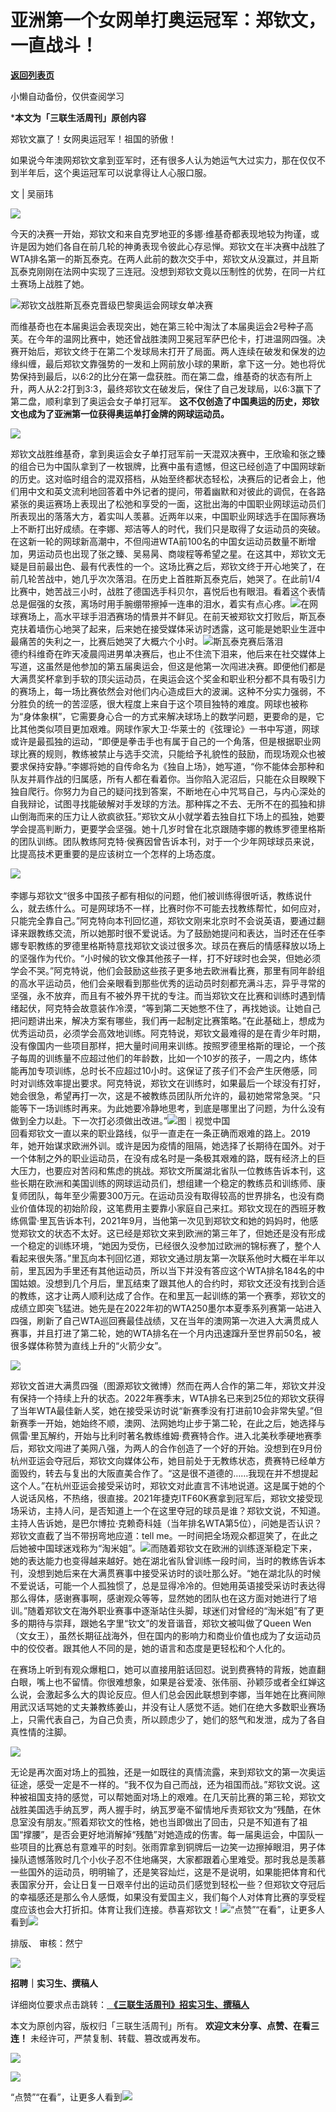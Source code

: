 # 亚洲第一个女网单打奥运冠军：郑钦文，一直战斗！

[**返回列表页**](/gzh/三联生活周刊)

小懒自动备份，仅供查阅学习

***本文为「三联生活周刊」原创内容**  
  
郑钦文赢了！女网奥运冠军！祖国的骄傲！

如果说今年澳网郑钦文拿到亚军时，还有很多人认为她运气大过实力，那在仅仅不到半年后，这个奥运冠军可以说拿得让人心服口服。

  
  
文 | 吴丽玮

![](https://mmbiz.qpic.cn/mmbiz_gif/c2Sib3Mp7pOPxqn2PPoIcQRysBWJruc2oAvkhvvG7MzERA2JMvDOpW2R6qZtjExc8jSBBeHmp4rI5zwCAibEFoRQ/640?wx_fmt=gif&from;=appmsg)

今天的决赛一开始，郑钦文和来自克罗地亚的多娜·维基奇都表现地较为拘谨，或许是因为她们各自在前几轮的神勇表现令彼此心存忌惮。郑钦文在半决赛中战胜了WTA排名第一的斯瓦泰克。在两人此前的数次交手中，郑钦文从没赢过，并且斯瓦泰克刚刚在法网中实现了三连冠。没想到郑钦文竟以压制性的优势，在同一片红土赛场上战胜了她。

![](https://mmbiz.qpic.cn/sz_mmbiz_gif/XnMeqb0xcz6vQUOmj9ibIsUpWHTyhNadyhgaFcqH0ELdBsuA8ksibtmibm8mOq817wiapA4IuibJBlZJsTPHZFHGU3A/640?wx_fmt=gif&from;=appmsg&tp;=webp&wxfrom;=5&wx;_lazy=1&wx;_co=1)郑钦文战胜斯瓦泰克晋级巴黎奥运会网球女单决赛

而维基奇也在本届奥运会表现突出，她在第三轮中淘汰了本届奥运会2号种子高芙。在今年的温网比赛中，她还曾战胜澳网卫冕冠军萨巴伦卡，打进温网四强。决赛开始后，郑钦文终于在第二个发球局末打开了局面。两人连续在破发和保发的边缘纠缠，最后郑钦文靠强势的一发和上网前放小球的果断，拿下这一分。她也将优势保持到最后，以6:2的比分在第一盘获胜。而在第二盘，维基奇的状态有所上升，两人从2:2打到3:3，最终郑钦文在破发后，保住了自己发球局，以6:3赢下了第二盘，顺利拿到了奥运会女子单打冠军。
**这不仅创造了中国奥运的历史，郑钦文也成为了亚洲第一位获得奥运单打金牌的网球运动员。**

![](https://mmbiz.qpic.cn/mmbiz_png/c2Sib3Mp7pOPxqn2PPoIcQRysBWJruc2odibiby6OQZyLTCkKMvZliaxgJ1oa3Odha8LQzTmNicaicthhR4YicsOge3icQ/640?wx_fmt=png&from;=appmsg)

郑钦文战胜维基奇，拿到奥运会女子单打冠军前一天混双决赛中，王欣瑜和张之臻的组合已为中国队拿到了一枚银牌，比赛中虽有遗憾，但这已经创造了中国网球新的历史。这对临时组合的混双搭档，从始至终都状态轻松，决赛后的记者会上，他们用中文和英文流利地回答着中外记者的提问，带着幽默和对彼此的调侃，在各路紧张的奥运赛场上表现出了松弛和享受的一面，这批出海的中国职业网球运动员们所表现出的落落大方，着实叫人羡慕。近两年以来，中国职业网球选手在国际赛场上不断打出好成绩。在李娜、郑洁等人的时代，我们只是取得了女运动员的突破。在这新一轮的网球新高潮中，不但闯进WTA前100名的中国女运动员数量不断增加，男运动员也出现了张之臻、吴易昺、商竣程等希望之星。在这其中，郑钦文无疑是目前最出色、最有代表性的一个。这场比赛之后，郑钦文终于开心地笑了，在前几轮苦战中，她几乎次次落泪。在历史上首胜斯瓦泰克后，她哭了。在此前1/4比赛中，她苦战三小时，战胜了德国选手科贝尔，喜悦后也有眼泪。看着这个表情总是倔强的女孩，离场时用手腕绷带擦掉一连串的泪水，着实有点心疼。![](https://mmbiz.qpic.cn/mmbiz_gif/c2Sib3Mp7pOPxqn2PPoIcQRysBWJruc2oqfciamC2sibh8sT6dK28pZpvnGdTQdY1FSNnXx0grOWicX5Pt6hQEibLdw/640?wx_fmt=gif&from;=appmsg)在网球赛场上，高水平球手泪洒赛场的情景并不鲜见。在前天被郑钦文打败后，斯瓦泰克扶着墙伤心地哭了起来，后来她在接受媒体采访时透露，这可能是她职业生涯中最痛苦的失利之一，比赛后她哭了大概六个小时。![](https://mmbiz.qpic.cn/mmbiz_gif/c2Sib3Mp7pOPxqn2PPoIcQRysBWJruc2oM5ZoiahCmJajbFQGT2aUnW1m7vMmFR2keHJ9QOZ1lJbuDX7DnbIjINg/640?wx_fmt=gif&from;=appmsg)斯瓦泰克赛后落泪  
德约科维奇在昨天凌晨闯进男单决赛后，也止不住流下泪来，他后来在社交媒体上写道，这虽然是他参加的第五届奥运会，但这是他第一次闯进决赛。即便他们都是大满贯奖杯拿到手软的顶尖运动员，在奥运会这个奖金和职业积分都不具有吸引力的赛场上，每一场比赛依然会对他们内心造成巨大的波澜。这种不分实力强弱，不分胜负的统一的苦涩感，很大程度上来自于这个项目独特的难度。网球也被称为“身体象棋”，它需要身心合一的方式来解决球场上的数学问题，更要命的是，它比其他类似项目更加艰难。网球作家大卫·华莱士的《弦理论》一书中写道，网球或许是最孤独的运动，“即便是拳击手也有属于自己的一个角落，但是根据职业网球比赛的规则，教练被禁止与选手交流，只能给予礼貌性的鼓励，而现场观众也被要求保持安静。”李娜将她的自传命名为《独自上场》，她写道，“你不能体会那种和队友并肩作战的归属感，所有人都在看着你。当你陷入泥沼后，只能在众目睽睽下独自爬行。你努力为自己的疑问找到答案，不断地在心中咒骂自己，与内心深处的自我辩论，试图寻找能破解对手发球的方法。那种挥之不去、无所不在的孤独和排山倒海而来的压力让人欲疯欲狂。”郑钦文从小就学着去独自扛下场上的孤独，她要学会提高判断力，更要学会坚强。她十几岁时曾在北京跟随李娜的教练罗德里格斯的团队训练。团队教练阿克特·侯赛因曾告诉本刊，对于一个少年网球球员来说，比提高技术更重要的是应该树立一个怎样的上场态度。

‍![](https://mmbiz.qpic.cn/mmbiz_gif/VkpaUkchBmUXen8iauNKZKkFdESHc6mLIyricmUibpxOxS5NbX1Ric2hrzSib8Bho6UCwZiaoib45oQNfTszqwYGWugcw/640?wx_fmt=gif&from;=appmsg&tp;=webp&wxfrom;=5&wx;_lazy=1)

李娜与郑钦文“很多中国孩子都有相似的问题，他们被训练得很听话，教练说什么，就去练什么。可是网球场不一样，比赛时你不可能去找教练帮忙，如何应对，只能完全靠自己。”阿克特向本刊回忆道，郑钦文刚来北京时不会说英语，要通过翻译来跟教练交流，所以她那时很不爱说话。为了鼓励她提问和表达，当时还在任李娜专职教练的罗德里格斯特意找郑钦文谈过很多次。球员在赛后的情感释放以场上的坚强作为代价。“小时候的钦文像其他孩子一样，打不好球时也会哭，但她必须学会不哭。”阿克特说，他们会鼓励这些孩子更多地去欧洲看比赛，那里有同年龄组的高水平运动员，他们会亲眼看到那些优秀的运动员时刻都充满斗志，异乎寻常的坚强，永不放弃，而且有不被外界干扰的专注。而当郑钦文在比赛和训练时遇到情绪起伏，阿克特会故意装作冷漠，“等到第二天她憋不住了，再找她谈。让她自己把问题讲出来，解决方案有哪些，我们再一起制定比赛策略。”在此基础上，想成为优秀运动员，必须学会高效地训练。阿克特说，郑钦文最难得的是在青少年时期，没有像国内一些项目那样，把大量时间用来训练。按照罗德里格斯的理论，一个孩子每周的训练量不应超过他们的年龄数，比如一个10岁的孩子，一周之内，练体能再加专项训练，总时长不应超过10小时。这保证了孩子们不会产生厌倦感，同时对训练效率提出要求。阿克特说，郑钦文在训练时，如果最后一个球没有打好，她会很急，希望再打一次，这是不被教练员团队所允许的，最初她常常急哭。“只能等下一场训练时再来。为此她要冷静地思考，到底是哪里出了问题，为什么没有做到全力以赴。下一次打必须做出改进。”‍![](https://mmbiz.qpic.cn/mmbiz_jpg/c2Sib3Mp7pOPxqn2PPoIcQRysBWJruc2olgKXCHXibjsiatyYdRYCzw2Gnic3icFICiav8IOrRYjicSY6r6qTrsszX5Ng/640?wx_fmt=jpeg&from;=appmsg)图｜视觉中国  
回看郑钦文一直以来的职业路线，似乎一直走在一条正确而艰难的路上。2019年，她开始谋求欧洲外训。或许是因为疫情的阻隔，她选择了长期待在国外。对于一个体制之外的职业运动员，在没有成名时是一条极其艰难的路，既有经济上的巨大压力，也要应对苦闷和焦虑的挑战。郑钦文所属湖北省队一位教练告诉本刊，这些长期在欧洲和美国训练的网球运动员们，想组建一个稳定的教练员和训练师、康复师团队，每年至少需要300万元。在运动员没有取得较高的世界排名，也没有商业价值体现的初始阶段，这笔费用主要靠小家庭自己来扛。郑钦文现在的西班牙教练佩雷·里瓦告诉本刊，2021年9月，当他第一次见到郑钦文和她的妈妈时，他感觉郑钦文的状态不太好。这已经是郑钦文来到欧洲的第三年了，但她还是没有形成一个稳定的训练环境，“她因为受伤，已经很久没参加过欧洲的锦标赛了，整个人看起来很失落。”里瓦向本刊回忆道，郑钦文通过朋友第一次联系他时大概在半年以前，里瓦因为手里还有其他运动员，所以当下并没有答应这个WTA排名184名的中国姑娘。没想到几个月后，里瓦结束了跟其他人的合约时，郑钦文还没有找到合适的教练，这才让两人顺利达成了合作。在和里瓦一起训练的第一个赛季，郑钦文的成绩立即突飞猛进。她先是在2022年初的WTA250墨尔本夏季系列赛第一站进入四强，刷新了自己WTA巡回赛最佳战绩，又在当年的澳网第一次进入大满贯成人赛事，并且打进了第二轮，她的WTA排名在一个月内迅速蹿升至世界前50名，被很多媒体称赞为直线上升的“火箭少女”。

![](https://mmbiz.qpic.cn/mmbiz_jpg/VkpaUkchBmUXen8iauNKZKkFdESHc6mLIQOl2xk4qeWNDkficBJmpUic6w846IbLDPxwbmgDUkEQoVQia5YicwMNIqg/640?wx_fmt=other&from;=appmsg&tp;=webp&wxfrom;=5&wx;_lazy=1&wx;_co=1)

郑钦文首进大满贯四强（图源郑钦文微博）然而在两人合作的第二年，郑钦文并没有保持一个持续上升的状态。2022年赛季末，WTA排名已来到25位的郑钦文获得了当年WTA最佳新人奖，她在接受采访时说“新赛季没有打进前10会非常失望。”但新赛季一开始，她始终不顺，澳网、法网她均止步于第二轮，在此之后，她选择与佩雷·里瓦解约，开始与比利时著名教练维姆·费赛特合作。进入北美秋季硬地赛季后，郑钦文闯进了美网八强，为两人的合作创造了一个好的开始。没想到在9月份杭州亚运会夺冠后，郑钦文向媒体公布，她目前处于无教练状态，费赛特已经单方面毁约，转去与复出的大阪直美合作了。“这是很不道德的……我现在并不想提起这个人。”在杭州亚运会接受采访时，郑钦文对此直言不讳地说道。这是属于她的个人说话风格，不热络，很直接。2021年捷克ITF60K赛拿到冠军后，郑钦文接受现场采访，主持人问，是否知道上一个在这里夺冠的球员是谁？郑钦文说，不知道。主持人告诉她，是巴尔博拉·克赖奇科娃（当年排名WTA第5位），问她是否认识？郑钦文直截了当不带拐弯地应道：tell
me。一时间把全场观众都逗笑了，在此之后她被中国球迷戏称为“淘米姐”。![](https://mmbiz.qpic.cn/mmbiz_jpg/c2Sib3Mp7pOPxqn2PPoIcQRysBWJruc2oyUKDAZm5yRXejcTlFbTgfKOojc8US1R3myI1NrLJU6gq2g2kslXULQ/640?wx_fmt=jpeg&from;=appmsg)而随着郑钦文在欧洲的训练逐渐稳定下来，她的表达能力也变得越来越好。她在湖北省队曾训练一段时间，当时的教练告诉本刊，没想到她后来在大满贯赛事中接受采访时的谈吐那么好。“她在湖北队的时候不爱说话，可能一个人孤独惯了，总是显得冷冷的。但她用英语接受采访时表达得那么得体，感谢赛事啊，感谢观众等等，显然她的团队也在这方面对她进行了培训。”随着郑钦文在海外职业赛事中逐渐站住头脚，球迷们对曾经的“淘米姐”有了更多的期待与崇拜，跟她名字里“钦文”的发音谐音，郑钦文被叫做了Queen
Wen（文女王），虽然长期征战海外，但在国内的影响力和商业价值也成为了女运动员中的佼佼者。跟其他人不同的是，她的语言和态度是更轻松和个人化的。

在赛场上听到有观众爆粗口，她可以直接用脏话回怼。说到费赛特的背叛，她直翻白眼，嘴上也不留情。你很难想象，如果是谷爱凌、张伟丽、孙颖莎或者全红婵这么说，会激起多么大的舆论反应。但人们总会因此联想到李娜，当年她在比赛间隙用武汉话骂她的丈夫兼教练姜山，并没有让人感觉不适。她们在绝大多数职业赛场上，只需代表自己，为自己负责，所以顾虑少了，她们的怒气和发泄，成为了各自真性情的注脚。

![](https://mmbiz.qpic.cn/mmbiz_gif/c2Sib3Mp7pOPxqn2PPoIcQRysBWJruc2oSvBHW6iaTbsQBBicdwicNn8iaP9fq07kA6R189FdvKic1icGv4bdFibKibYoJA/640?wx_fmt=gif&from;=appmsg)

无论是再次面对场上的孤独，还是一如既往的真情流露，来到郑钦文的第一次奥运征途，感受一定是不一样的。“我不仅为自己而战，还为祖国而战。”郑钦文说。这种被祖国支持的感觉，可以帮她面对场上的艰难。在几天前比赛的第三轮，郑钦文战胜美国选手纳瓦罗，两人握手时，纳瓦罗毫不留情地斥责郑钦文为“残酷，在休息室没有朋友。”照着郑钦文的性格，她也当即做出了回击，只是不知道有了祖国“撑腰”，是否会更好地消解掉“残酷”对她造成的伤害。每一届奥运会，中国队一些项目的比赛总有意难平的时刻。张雨霏拿到铜牌后一边笑一边擦掉眼泪，男子体操队遗憾落败时几个小伙子忍不住地痛哭，大家都跟着心里难受。那时我总是羡慕一些国外的运动员，明明输了，还是笑容灿烂，这是不是说明，如果能把体育和代表国家分开，会让日复一日艰辛付出的运动员们感觉到轻松一些？但郑钦文夺冠后的幸福感还是那么令人感慨，如果没有爱国主义，我们每个人对体育比赛的享受程度应该也会大打折扣。体育让我们连接。恭喜郑钦文！![](https://mmbiz.qpic.cn/mmbiz_gif/c2Sib3Mp7pOPxqn2PPoIcQRysBWJruc2onaJvFGPzbknAd9MeXRwLeVAwsfBSJAd0dXLfNe0RI1bRLVYRzzNzoQ/640?wx_fmt=gif&from;=appmsg)“点赞”“在看”，让更多人看到![](https://mmbiz.qpic.cn/mmbiz_gif/c2Sib3Mp7pON9hkSZwdTibRHNZSMPyiapUCHJwlyoZVBC3SfmPmF0VKjkm3NiaToQloHFJ6icyicqZnqgXp6pSQJt5gg/640?wx_fmt=gif&from;=appmsg&wxfrom;=5&wx;_lazy=1&tp;=webp)  
  
  
  
  
  

排版、 审核：然宁

![](https://mmbiz.qpic.cn/mmbiz_png/c2Sib3Mp7pOOJWPIaiabkbBiaLHbyNb8rPDWpfOkibYKBpfklKqgXibLt1mW3TeicRLjxrmVzMaq6Jns6jzibbCKjkPiaA/640?wx_fmt=other&wxfrom;=5&wx;_lazy=1&wx;_co=1&tp;=webp)

  
 **招聘｜实习生、撰稿人**  

详细岗位要求点击跳转：[
**《三联生活周刊》招实习生、撰稿人**](http://mp.weixin.qq.com/s?__biz=MTc5MTU3NTYyMQ==&mid=2651136871&idx=3&sn=f1c0777fe9d31881e5dfca68ebc2937f&chksm=5907324d6e70bb5b3546dfe1c7b31b5fe05664bebbf36356ba9a1a352e0678444cad62875ad4&scene=21#wechat_redirect)

本文为原创内容，版权归「三联生活周刊」所有。 **欢迎文末分享、点赞、在看三连！** 未经许可，严禁复制、转载、篡改或再发布。  

![](https://mmbiz.qpic.cn/sz_mmbiz_png/Gg7Qtoh7Aic9ZTmAdCc80b4nD7xicgPt86k1kgpU51hWCHjV92ryhVW35PLCvLhxLw9XDhXjgeDyZhHSx5EbRcfg/640?wx_fmt=other&wxfrom;=5&wx;_lazy=1&wx;_co=1&retryload;=1&tp;=webp)

  
[![](https://mmbiz.qpic.cn/mmbiz_jpg/c2Sib3Mp7pOOscRuZrCibCxsE1u7UtPialkZVdnsVfBBVIibicXz2dOryRyANicobSjntgBDLQWwVDLqIjZ68BicsnwDQ/640?wx_fmt=other&from;=appmsg&wxfrom;=5&wx;_lazy=1&wx;_co=1&tp;=webp)]()  
  
“点赞”“在看”，让更多人看到![](https://mmbiz.qpic.cn/mmbiz_gif/c2Sib3Mp7pON9hkSZwdTibRHNZSMPyiapUCHJwlyoZVBC3SfmPmF0VKjkm3NiaToQloHFJ6icyicqZnqgXp6pSQJt5gg/640?wx_fmt=gif&from;=appmsg&wxfrom;=5&wx;_lazy=1&tp;=webp)

